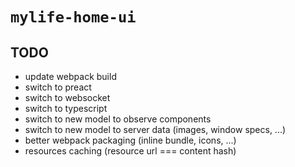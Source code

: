 # `mylife-home-ui`

## TODO
 - update webpack build
 - switch to preact
 - switch to websocket
 - switch to typescript
 - switch to new model to observe components
 - switch to new model to server data (images, window specs, ...)
 - better webpack packaging (inline bundle, icons, ...)
 - resources caching (resource url === content hash)
